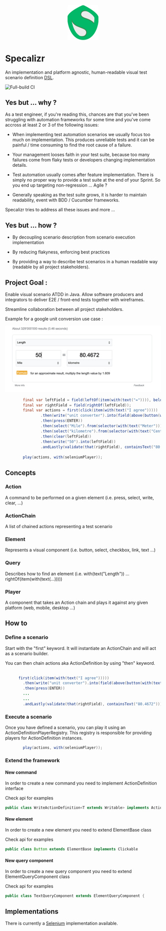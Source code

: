 <p align="center">
  <img width="100rem" src="./api/src/main/resources/logo.svg" />
</p>

# Specalizr

An implementation and platform agnostic, human-readable visual test scenario definition [DSL](./api).

![Full-build CI](https://github.com/borjafernandez/specalizr/actions/workflows/full-build.yaml/badge.svg)

## Yes but ... why ?

As a test engineer, if you're reading this, chances are that you've been struggling with automation frameworks for some time and you've come accross at least 2 or 3 of the following issues:

- When implementing test automation scenarios we usually focus too much on implementation. This produces unreliable tests and it can be painful / time consuming to find the root cause of a failure.

- Your management looses faith in your test suite, because too many failures come from flaky tests or developers changing implementation details.

- Test automation usually comes after feature implementation. There is simply no proper way to provide a test suite at the end of your Sprint. So you end up targeting non-regression ... Agile ?

- Generally speaking as the test suite grows, it is harder to maintain readability, event with BDD / Cucumber frameworks.

Specalizr tries to address all these issues and more ...


## Yes but ... how ?

- By decoupling scenario description from scenario execution implementation

- By reducing flakyness, enforcing best practices

- By providing a way to describe test scenarios in a human readable way (readable by all project stakeholders).

## Project Goal :

Enable visual scenario ATDD in Java. Allow software producers and integrators to deliver E2E / front-end tests together with wireframes.

Streamline collaboration between all project stakeholders.

Example for a google unit conversion use case :

<p align="center">
  <img src="./selenium/src/main/resources/google-test.png" />
</p>

``` java
        final var leftField = field(leftOf(item(with(text("=")))), below(selector(with(text("Length")))));
        final var rightField = field(rightOf(leftField));
        final var actions = first(click(item(with(text("I agree")))))
                .then(write("unit converter").into(field(above(button(with(text("Google Search")))))))
                .then(press(ENTER))
                .then(select("Mile").from(selector(with(text("Meter")))))
                .then(select("kilometre").from(selector(with(text("Centimeter")))))
                .then(clear(leftField))
                .then(write("50").into(leftField))
                .andLastly(validate(that(rightField), containsText("80.4672")));

        play(actions, with(seleniumPlayer));
```

## Concepts

### Action

A command to be performed on a given element (i.e. press, select, write, clear, ...)

### ActionChain

A list of chained actions representing a test scenario

### Element

Represents a visual component (i.e. button, select, checkbox, link, text ...)

### Query

Describes how to find an element (i.e. with(text("Length")) ... rightOf(item(with(text(...)))))

### Player

A component that takes an Action chain and plays it against any given platform (web, mobile, desktop ...)

## How to

### Define a scenario

Start with the "first" keyword. It will instantiate an ActionChain and will act as a scenario builder.

You can then chain actions aka ActionDefinition by using "then" keyword.

``` java

      first(click(item(with(text("I agree")))))
        .then(write("unit converter").into(field(above(button(with(text("Google Search")))))))
        .then(press(ENTER))
        ...
        ...
        .andLastly(validate(that(rightField), containsText("80.4672")));

```


### Execute a scenario

Once you have defined a scenario, you can play it using an ActionDefinitionPlayerRegistry. This registry is responsible for providing players for ActionDefinition instances.

``` java
        play(actions, with(seleniumPlayer));
```

### Extend the framework

#### New command

In order to create a new command you need to implement ActionDefinition interface 

Check api for examples

``` java
public class WriteActionDefinition<T extends Writable> implements ActionDefinition 
```


#### New element

In order to create a new element you need to extend ElementBase class

Check api for examples

``` java
public class Button extends ElementBase implements Clickable 
```


#### New query component
In order to create a new query component you need to extend ElementQueryComponent class

Check api for examples

``` java
public class TextQueryComponent extends ElementQueryComponent {
```


## Implementations

There is currently a [Selenium](./selenium) implementation available. 


